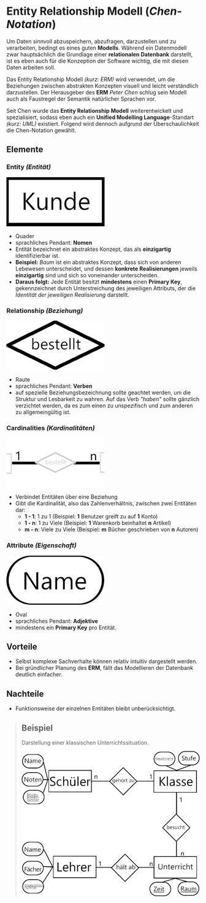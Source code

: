 # Entity Relationship Modell (_Chen-Notation_)

Um Daten sinnvoll abzuspeichern, abzufragen, darzustellen und zu verarbeiten, bedingt es eines guten __Modells__. Während ein Datenmodell zwar hauptsächlich die Grundlage einer __relationalen Datenbank__ darstellt, ist es eben auch für die Konzeption der Software wichtig, die mit diesen Daten arbeiten soll. 

Das Entity Relationship Modell _(kurz: ERM)_ wird verwendet, um die Beziehungen zwischen abstrakten Konzepten visuell und leicht verständlich darzustellen. Der Herausgeber des __ERM__ _Peter Chen_ schlug sein Modell auch als Faustregel der Semantik natürlicher Sprachen vor.

Seit Chen wurde das __Entity Relationship Modell__ weiterentwickelt und spezialisiert, sodass eben auch ein __Unified Modelling Language__-Standart _(kurz: UML)_ existiert. Folgend wird dennoch aufgrund der Überschaulichkeit die Chen-Notation gewählt.

## Elemente

### Entity _(Entität)_
![Entität](/bilder/erm_entity.png)
* Quader
* sprachliches Pendant: __Nomen__
* Entität bezeichnet ein abstraktes Konzept, das als __einzigartig__ identifizierbar ist.
* __Beispiel:__ _Baum_ ist ein abstraktes Konzept, dass sich von anderen Lebewesen unterscheidet, und dessen __konkrete Realisierungen__ jeweils __einzigartig__ sind und sich so voneinander unterscheiden.
* __Daraus folgt:__ Jede Entität besitzt __mindestens__ einen __Primary Key__, gekennzeichnet durch Unterstreichung des jeweiligen Attributs, der die _Identität der jeweiligen Realisierung_ darstellt.


### Relationship _(Beziehung)_
![Beziehung](/bilder/erm_relationship.png)
* Raute
* sprachliches Pendant: __Verben__
* auf spezielle Beziehungsbezeichnung sollte geachtet werden, um die Struktur und Lesbarkeit zu wahren. Auf das Verb _"haben"_ sollte gänzlich verzichtet werden, da es zum einen zu unspezifisch und zum anderen zu allgemeingültig ist.

### Cardinalities _(Kardinalitäten)_
![Kardinalitäten](/bilder/erm_cardinality.png)
* Verbindet Entitäten über eine Beziehung
* Gibt die Kardinalität, also das Zahlenverhältnis, zwischen zwei Entitäten dar:
  * __1 - 1__: 1 zu 1 (Beispiel: __1__ Benutzer greift zu auf __1__ Konto) 
  * __1 - n__: 1 zu Viele (Beispiel: __1__ Warenkorb beinhaltet __n__ Artikel)
  * __m - n__: Viele zu Viele (Beispiel: __m__ Bücher geschrieben von __n__ Autoren)

### Attribute _(Eigenschaft)_
![Eigenschaft](bilder/erm_attribute.png)
* Oval
* sprachliches Pendant: __Adjektive__
* mindestens ein __Primary Key__ pro Entität.
  
## Vorteile
* Selbst komplexe Sachverhalte können relativ intuitiv dargestellt werden.
* Bei gründlicher Planung des __ERM__, fällt das Modellieren der Datenbank deutlich einfacher.

## Nachteile
* Funktionsweise der einzelnen Entitäten bleibt unberücksichtigt.

>## Beispiel
>Darstellung einer klassischen Unterrichtssituation.
>
>![Beispiel](bilder/erm_beispiel.png)
